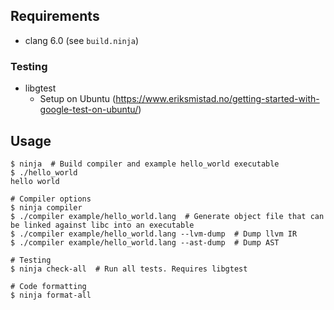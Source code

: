 ## Requirements

- clang 6.0 (see `build.ninja`)

### Testing

- libgtest
  - Setup on Ubuntu (https://www.eriksmistad.no/getting-started-with-google-test-on-ubuntu/)

## Usage
```
$ ninja  # Build compiler and example hello_world executable 
$ ./hello_world
hello world

# Compiler options
$ ninja compiler
$ ./compiler example/hello_world.lang  # Generate object file that can be linked against libc into an executable
$ ./compiler example/hello_world.lang --lvm-dump  # Dump llvm IR
$ ./compiler example/hello_world.lang --ast-dump  # Dump AST

# Testing
$ ninja check-all  # Run all tests. Requires libgtest

# Code formatting
$ ninja format-all
```
